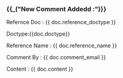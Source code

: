 <h3>{{_("New Comment Addedd :")}}</h3>
<p>Refernce Doc : {{ doc.reference_doctype }}</p>
<p> Doctype:{{doc.doctype}}<p>
<p>Reference Name : {{ doc.reference_name }}</p>
<p>Comment By : {{ doc.comment_email }}</p>
<p>Content : {{ doc.content }}</p>

